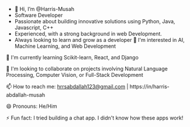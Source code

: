 - 👋 Hi, I’m @Harris-Musah
- Software Developer
- Passionate about building innovative solutions using Python, Java, Javascript, C++
- Experienced, with a strong background in web Development.
- Always looking to learn and grow as a developer
👀 I'm interested in AI, Machine Learning, and Web Development

🌱 I'm currently learning Scikit-learn, React, and Django

💞 I'm looking to collaborate on projects involving Natural Language Processing, Computer Vision, or Full-Stack Development

📫 How to reach me: hrrsabdallah123@gmail.com | https://in/harris-abdallah-musah

😄 Pronouns: He/Him

⚡ Fun fact: I tried building a chat app. I didn't know how these apps work!



<!---
Harris-Musah/Harris-Musah is a ✨ special ✨ repository because its `README.md` (this file) appears on your GitHub profile.
You can click the Preview link to take a look at your changes.
--->
